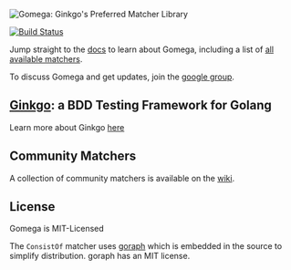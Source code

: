 ![Gomega: Ginkgo's Preferred Matcher Library](http://onsi.github.io/gomega/images/gomega.png)

[![Build Status](https://travis-ci.org/onsi/gomega.svg)](https://travis-ci.org/onsi/gomega)

Jump straight to the [docs](http://onsi.github.io/gomega/) to learn about Gomega, including a list of [all available matchers](http://onsi.github.io/gomega/#provided-matchers).

To discuss Gomega and get updates, join the [google group](https://groups.google.com/d/forum/ginkgo-and-gomega).

## [Ginkgo](http://github.com/onsi/ginkgo): a BDD Testing Framework for Golang

Learn more about Ginkgo [here](http://onsi.github.io/ginkgo/)

## Community Matchers

A collection of community matchers is available on the [wiki](https://github.com/onsi/gomega/wiki).

## License

Gomega is MIT-Licensed

The `ConsistOf` matcher uses [goraph](https://github.com/amitkgupta/goraph) which is embedded in the source to simplify distribution.  goraph has an MIT license.
